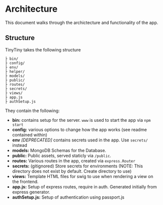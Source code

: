 # Architecture

This document walks through the archictecture and functionality of the app.

## Structure

TinyTiny takes the following structure

```
├ bin/
├ config/
├ env/
├ helper/
├ models/
├ public/
├ routes/
├ secrets/
├ views/
├ app.js
├ authSetup.js
```

They contain the following:

+ **bin:** contains setup for the server. `www` is used to start the app via `npm start`
+ **config:** various options to change how the app works (see readme contained within)
+ **env** _\[DEPRECATED]_ contains secrets used in the app. Use `secrets/` instead
+ **models:** MongoDB Schemas for the Database.
+ **public:** Public assets, served staticly via `/public`.
+ **routes:** Various routes in the app, created via `express.Router`
+ **secrets:** (gitignored) Store secrets for environments (NOTE: This directory does not exist by default. Create directory to use)
+ **views:** Template HTML files for swig to use when rendering a view on the frontend.
+ **app.js:** Setup of express routes, require in auth. Generated initially from express generator.
+ **authSetup.js:** Setup of authentication using passport.js
